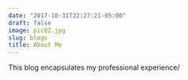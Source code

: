```yaml
---
date: "2017-10-31T22:27:21-05:00"
draft: false
image: pic02.jpg
slug: blogs
title: About Me
---
```


This blog encapsulates my professional experience/